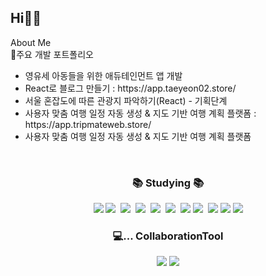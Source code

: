 Hi👩‍💻
---
<summary>About Me</summary>
    🚀주요 개발 포트폴리오 <br>
        <ul>
            <li>영유세 아동들을 위한 애듀테인먼트 앱 개발</li>
            <li>React로 블로그 만들기 : https://app.taeyeon02.store/</li>
            <li>서울 혼잡도에 따른 관광지 파악하기(React) - 기획단계</li>
            <li>사용자 맞춤 여행 일정 자동 생성 & 지도 기반 여행 계획 플랫폼 : https://app.tripmateweb.store/ </li>
            <li>사용자 맞춤 여행 일정 자동 생성 & 지도 기반 여행 계획 플랫폼 </li>
        </ul>
<br>

<h3 align="center">📚 Studying 📚</h3>
<div align="center">
    <img src="https://img.shields.io/badge/java-007396?style=for-the-badge&logo=OpenJDK&logoColor=white">
     <img src="https://img.shields.io/badge/html5-E34F26?style=for-the-badge&logo=html5&logoColor=white" />&nbsp
    <img src="https://img.shields.io/badge/css-663399?style=for-the-badge&logo=css&logoColor=white" />&nbsp  
     <img src="https://img.shields.io/badge/javascript-F7DF1E?style=for-the-badge&logo=javascript&logoColor=white" />&nbsp
  <img src="https://img.shields.io/badge/spring-288C28.svg?style=for-the-badge&logo=spring&logoColor=white" />&nbsp
     <img src="https://img.shields.io/badge/springboot-6DB33F?style=for-the-badge&logo=springboot&logoColor=white">&nbsp
  <img src="https://img.shields.io/badge/react-20232a.svg?style=for-the-badge&logo=react&logoColor=61DAFB" />
   <img src="https://img.shields.io/badge/dbeaver-382923.svg?style=for-the-badge&logo=dbeaver&logoColor=white" />&nbsp
    <img src="https://img.shields.io/badge/React Native-61DAFB?style=for-the-badge&logo=React&logoColor=black"/>
    <img src="https://img.shields.io/badge/MySQL-4479A1?style=for-the-badge&logo=MySQL&logoColor=white">
     <img src="https://img.shields.io/badge/CreateReactApp-09D3AC?style=for-the-badge&logo=createReactApp&logoColor=white">
   
</div>
<h3 align="center">💻... CollaborationTool</h3>
<div align="center">
    <img src ="https://img.shields.io/badge/GitHub-181717.svg?&style=for-the-badge&logo=GitHub&logoColor=white"/>
    <img src="https://img.shields.io/badge/Git-F05032?style=for-the-badge&logo=git&logoColor=white"/>
</div>
<br>
